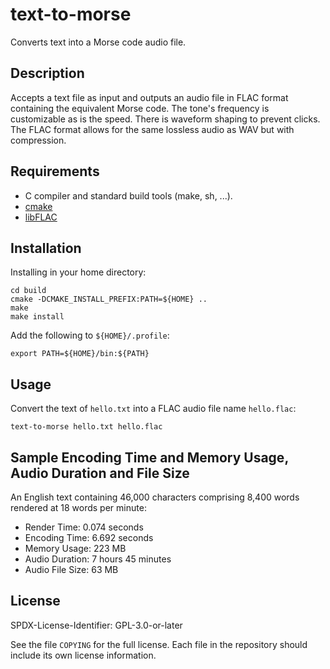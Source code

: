 # text-to-morse

Converts text into a Morse code audio file.

## Description

Accepts a text file as input and outputs an audio file in FLAC format
containing the equivalent Morse code. The tone's frequency is customizable
as is the speed. There is waveform shaping to prevent clicks. The FLAC
format allows for the same lossless audio as WAV but with compression.

## Requirements

* C compiler and standard build tools (make, sh, ...).
* [cmake](https://cmake.org/)
* [libFLAC](https://github.com/xiph/flac)

## Installation

Installing in your home directory:

```
cd build
cmake -DCMAKE_INSTALL_PREFIX:PATH=${HOME} ..
make
make install
```

Add the following to `${HOME}/.profile`:

```
export PATH=${HOME}/bin:${PATH}
```

## Usage

Convert the text of `hello.txt` into a FLAC audio file name `hello.flac`:

```
text-to-morse hello.txt hello.flac
```

## Sample Encoding Time and Memory Usage, Audio Duration and File Size

An English text containing 46,000 characters comprising 8,400 words rendered
at 18 words per minute:

- Render Time: 0.074 seconds
- Encoding Time: 6.692 seconds
- Memory Usage: 223 MB
- Audio Duration: 7 hours 45 minutes
- Audio File Size: 63 MB

## License

SPDX-License-Identifier: GPL-3.0-or-later

See the file `COPYING` for the full license. Each file in the repository should
include its own license information.
